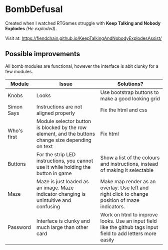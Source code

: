 # BombDefusal

Created when I watched RTGames struggle with **Keep Talking and Nobody Explodes** *(He exploded)*.

Visit at: https://fiendchain.github.io/KeepTalkingAndNobodyExplodesAssist/

## Possible improvements
All bomb modules are functional, however the interface is abit clunky for a few modules.

| Module | Issue | Solutions? |
| --- | --- | --- |
| Knobs | Looks | Use bootstrap buttons to make a good looking grid |
| Simon Says | Instructions are not aligned properly | Fix the html and css |
| Who's first | Module selector button is blocked by the row element, and the buttons change size depending on text | Fix html |
| Buttons | For the strip LED instructions, you cannot use it while holding the button in game | Show a list of the colours and instructions, instead of making it selectable |
| Maze | Maze is just loaded as an image. Maze indicator changing is unintuitive and confusing | Make map render as an overlay. Use left and right click to change position of maze indicators. |
| Password | Interface is clunky and much large than other card | Work on html to improve looks. Use an input field like the github tags input field to add letters more easily |
